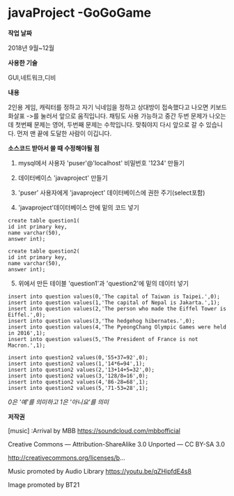 # javaProject -GoGoGame
__작업 날짜__

2018년 9월~12월

__사용한 기술__

GUI,네트워크,디비

__내용__

2인용 게임, 캐릭터를 정하고 자기 닉네임을 정하고 상대방이 접속했다고 나오면 키보드 화살표 ->를 눌러서 앞으로 움직입니다.
채팅도 사용 가능하고 중간 두번 문제가 나오는데 첫번째 문제는 영어, 두번째 문제는 수학입니다. 맞춰야지 다시 앞으로 갈 수 있습니다.
먼저 맨 끝에 도달한 사람이 이깁니다.

__소스코드 받아서 쓸 때 수정해야될 점__

1. mysql에서 사용자 'puser'@'localhost' 비밀번호 '1234' 만들기

2. 데이터베이스 'javaproject' 만들기

3. 'puser' 사용자에게 'javaproject' 데이터베이스에 권한 주기(select포함)

4. 'javaproject'데이터베이스 안에 밑의 코드 넣기

```
create table question1(
id int primary key,
name varchar(50),
answer int);

create table question2(
id int primary key,
name varchar(50),
answer int);
```

5. 위에서 만든 테이블 'question1'과 'question2'에 밑의 데이터 넣기
```
insert into question values(0,'The capital of Taiwan is Taipei.',0);
insert into question values(1,'The capital of Nepal is Jakarta.',1);
insert into question values(2,'The person who made the Eiffel Tower is Eiffel.',0);
insert into question values(3,'The hedgehog hibernates.',0);
insert into question values(4,'The PyeongChang Olympic Games were held in 2016',1);
insert into question values(5,'The President of France is not Macron.',1);

insert into question2 values(0,'55+37=92',0);
insert into question2 values(1,'14*6=94',1);
insert into question2 values(2,'13+14+5=32',0);
insert into question2 values(3,'128/8=16',0);
insert into question2 values(4,'86-28=68',1);
insert into question2 values(5,'71-53=28',1);
```

_0은 '예'를 의미하고 1은 '아니요'를 의미_

__저작권__

[music] :Arrival by MBB https://soundcloud.com/mbbofficial

Creative Commons — Attribution-ShareAlike 3.0 Unported  — CC BY-SA 3.0 

http://creativecommons.org/licenses/b...

Music promoted by Audio Library https://youtu.be/qZHipfdE4s8

Image promoted by BT21
